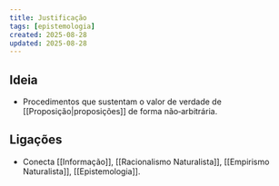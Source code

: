 ```yaml
---
title: Justificação
tags: [epistemologia]
created: 2025-08-28
updated: 2025-08-28
---
```


## Ideia
- Procedimentos que sustentam o valor de verdade de [[Proposição|proposições]] de forma não‑arbitrária.

## Ligações
- Conecta [[Informação]], [[Racionalismo Naturalista]], [[Empirismo Naturalista]], [[Epistemologia]].

